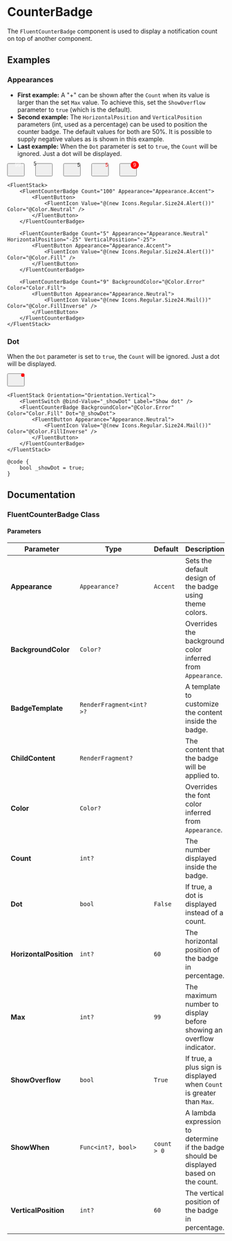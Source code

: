 # CounterBadge

The `FluentCounterBadge` component is used to display a notification count on top of another component.

## Examples

### Appearances

*   **First example:** A "+" can be shown after the `Count` when its value is larger than the set `Max` value. To achieve this, set the `ShowOverflow` parameter to `true` (which is the default).
*   **Second example:** The `HorizontalPosition` and `VerticalPosition` parameters (int, used as a percentage) can be used to position the counter badge. The default values for both are 50%. It is possible to supply negative values as is shown in this example.
*   **Last example:** When the `Dot` parameter is set to `true`, the `Count` will be ignored. Just a dot will be displayed.

<div style="display: flex; gap: 25px; align-items: center;">
    <div style="position: relative;">
        <button><svg width="24" height="24" fill="currentColor"><path d="M...Z"/></svg></button>
        <span style="position: absolute; top: -5px; right: -5px; background-color: var(--accent-fill-rest); color: white; border-radius: 12px; padding: 2px 6px; font-size: 0.8em;">99+</span>
    </div>
    <div style="position: relative;">
        <button><svg width="24" height="24" fill="white"><path d="M...Z"/></svg></button>
        <span style="position: absolute; top: -25%; left: -25%; background-color: var(--neutral-fill-rest); color: var(--neutral-foreground-rest); border-radius: 12px; padding: 2px 6px; font-size: 0.8em;">5</span>
    </div>
    <div style="position: relative;">
        <button><svg width="24" height="24" fill="white"><path d="M...Z"/></svg></button>
        <span style="position: absolute; top: -5px; right: -5px; background-color: var(--neutral-fill-stealth-rest); border-radius: 12px; padding: 2px 6px; font-size: 0.8em;">5</span>
    </div>
    <div style="position: relative;">
        <button><svg width="24" height="24" fill="white"><path d="M...Z"/></svg></button>
        <span style="position: absolute; top: -5px; right: -5px; background-color: var(--neutral-fill-stealth-rest); color: red; border-radius: 12px; padding: 2px 6px; font-size: 0.8em;">5</span>
    </div>
    <div style="position: relative;">
        <button><svg width="24" height="24" fill="currentColor"><path d="M...Z"/></svg></button>
        <span style="position: absolute; top: -5px; right: -5px; background-color: red; color: white; border-radius: 12px; padding: 2px 6px; font-size: 0.8em;">9</span>
    </div>
</div>

```razor
<FluentStack>
    <FluentCounterBadge Count="100" Appearance="Appearance.Accent">
        <FluentButton>
            <FluentIcon Value="@(new Icons.Regular.Size24.Alert())" Color="@Color.Neutral" />
        </FluentButton>
    </FluentCounterBadge>
    
    <FluentCounterBadge Count="5" Appearance="Appearance.Neutral" HorizontalPosition="-25" VerticalPosition="-25">
        <FluentButton Appearance="Appearance.Accent">
            <FluentIcon Value="@(new Icons.Regular.Size24.Alert())" Color="@Color.Fill" />
        </FluentButton>
    </FluentCounterBadge>
    
    <FluentCounterBadge Count="9" BackgroundColor="@Color.Error" Color="Color.Fill">
        <FluentButton Appearance="Appearance.Neutral">
            <FluentIcon Value="@(new Icons.Regular.Size24.Mail())" Color="@Color.FillInverse" />
        </FluentButton>
    </FluentCounterBadge>
</FluentStack>
```

### Dot

When the `Dot` parameter is set to `true`, the `Count` will be ignored. Just a dot will be displayed.

<div style="display: flex; flex-direction: column; gap: 1rem;">
    <!-- Placeholder for FluentSwitch -->
    <div style="position: relative; width: fit-content;">
        <button><svg width="24" height="24" fill="currentColor"><path d="M...Z"/></svg></button>
        <span style="position: absolute; top: 0; right: 0; width: 8px; height: 8px; background-color: red; border-radius: 50%;"></span>
    </div>
</div>

```razor
<FluentStack Orientation="Orientation.Vertical">
    <FluentSwitch @bind-Value="_showDot" Label="Show dot" />
    <FluentCounterBadge BackgroundColor="@Color.Error" Color="Color.Fill" Dot="@_showDot">
        <FluentButton Appearance="Appearance.Neutral">
            <FluentIcon Value="@(new Icons.Regular.Size24.Mail())" Color="@Color.FillInverse" />
        </FluentButton>
    </FluentCounterBadge>
</FluentStack>

@code {
    bool _showDot = true;
}
```

## Documentation

### FluentCounterBadge Class

#### Parameters

| Parameter | Type | Default | Description |
| --- | --- | --- | --- |
| **Appearance** | `Appearance?` | `Accent` | Sets the default design of the badge using theme colors. |
| **BackgroundColor** | `Color?` | | Overrides the background color inferred from `Appearance`. |
| **BadgeTemplate** | `RenderFragment<int?>?` | | A template to customize the content inside the badge. |
| **ChildContent** | `RenderFragment?` | | The content that the badge will be applied to. |
| **Color** | `Color?` | | Overrides the font color inferred from `Appearance`. |
| **Count** | `int?` | | The number displayed inside the badge. |
| **Dot** | `bool` | `False` | If true, a dot is displayed instead of a count. |
| **HorizontalPosition** | `int?` | `60` | The horizontal position of the badge in percentage. |
| **Max** | `int?` | `99` | The maximum number to display before showing an overflow indicator. |
| **ShowOverflow** | `bool` | `True` | If true, a plus sign is displayed when `Count` is greater than `Max`. |
| **ShowWhen** | `Func<int?, bool>`| `count > 0` | A lambda expression to determine if the badge should be displayed based on the count. |
| **VerticalPosition** | `int?` | `60` | The vertical position of the badge in percentage. |